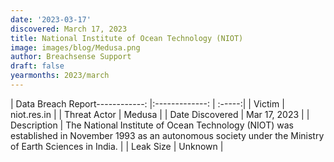```yaml
---
date: '2023-03-17'
discovered: March 17, 2023
title: National Institute of Ocean Technology (NIOT)
image: images/blog/Medusa.png
author: Breachsense Support
draft: false
yearmonths: 2023/march
---
```


| Data Breach Report------------:     |:-------------:    | :-----:|
| Victim      | niot.res.in      | 
| Threat Actor      | Medusa      | 
| Date Discovered      | Mar 17, 2023      | 
| Description      | The National Institute of Ocean Technology (NIOT) was established in November 1993 as an autonomous society under the Ministry of Earth Sciences in India.      | 
| Leak Size      | Unknown      | 

